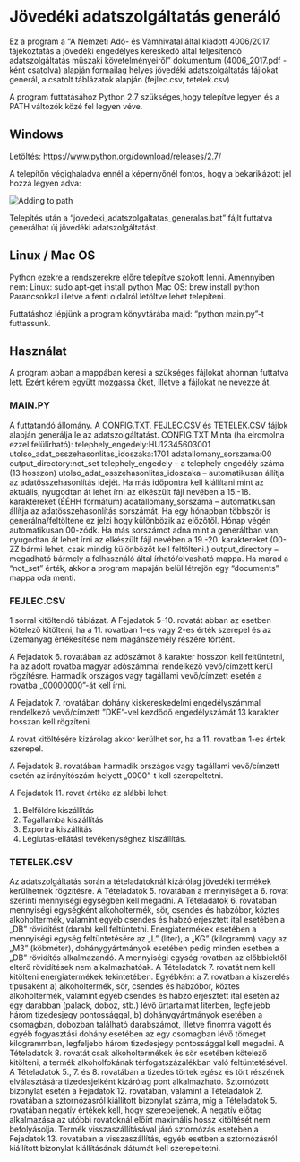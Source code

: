 # Jövedéki adatszolgáltatás generáló
Ez a program a “A Nemzeti Adó- és Vámhivatal által kiadott 4006/2017. tájékoztatás a jövedéki engedélyes kereskedő által teljesítendő adatszolgáltatás műszaki követelményeiről” dokumentum (4006_2017.pdf -ként csatolva) alapján formailag helyes jövedéki adatszolgáltatás fájlokat generál, a csatolt táblázatok alapján (fejlec.csv, tetelek.csv)

A program futtatásához Python 2.7 szükséges,hogy telepítve legyen és a PATH változók közé fel legyen véve.

## Windows 

Letöltés:
https://www.python.org/download/releases/2.7/

A telepítőn végighaladva ennél a képernyőnél fontos, hogy a bekarikázott jel hozzá legyen adva:

![Adding to path](https://realpython.com/learn/python-first-steps/images/msi_install_path.png)

Telepítés után a “jovedeki_adatszolgaltatas_generalas.bat” fájlt futtatva generálhat új jövedéki adatszolgáltatást.

## Linux / Mac OS

Python ezekre a rendszerekre előre telepítve szokott lenni. Amennyiben nem:
Linux: sudo apt-get install python
Mac OS: brew install python
Parancsokkal illetve a fenti oldalról letöltve lehet telepíteni.

Futtatáshoz lépjünk a program könyvtárába majd: “python main.py”-t futtassunk. 

## Használat 
A program abban a mappában keresi a szükséges fájlokat ahonnan futtatva lett. Ezért kérem együtt mozgassa őket, illetve a fájlokat ne nevezze át.

### MAIN.PY
A futtatandó állomány. A CONFIG.TXT, FEJLEC.CSV és TETELEK.CSV fájlok alapján generálja le az adatszolgáltatást.
CONFIG.TXT
Minta (ha elromolna ezzel felülírható):
telephely_engedely:HU12345603001
utolso_adat_osszehasonlitas_idoszaka:1701
adatallomany_sorszama:00
output_directory:not_set
telephely_engedely – a telephely engedély száma (13 hosszon)
utolso_adat_osszehasonlitas_idoszaka – automatikusan állítja az adatösszehasonlítás idejét. Ha más időpontra kell kiállítani mint az aktuális, nyugodtan át lehet írni az elkészült fájl nevében a 15.-18. karaktereket (ÉÉHH formátum)
adatallomany_sorszama – automatikusan állítja az adatösszehasonlítás sorszámát. Ha egy hónapban többször is generálna/feltöltene ez jelzi hogy különbözik az előzőtől. Hónap végén automatikusan 00-zódk. Ha más sorszámot adna mint a generáltban van, nyugodtan át lehet írni az elkészült fájl nevében a 19.-20. karaktereket (00-ZZ bármi lehet, csak mindig különbözőt kell feltölteni.)
output_directory – megadható bármely a felhasználó által írható/olvasható mappa. Ha marad a “not_set” érték, akkor a program mapáján belül létrejön egy “documents” mappa oda menti.

### FEJLEC.CSV
1 sorral kitöltendő táblázat. 
A Fejadatok 5-10. rovatát abban az esetben kötelező kitölteni, ha a 11. rovatban 1-es
vagy 2-es érték szerepel és az üzemanyag értékesítése nem magánszemély részére
történt.

A Fejadatok 6. rovatában az adószámot 8 karakter hosszon kell feltüntetni, ha az adott
rovatba magyar adószámmal rendelkező vevő/címzett kerül rögzítésre. Harmadik
országos vagy tagállami vevő/címzett esetén a rovatba „00000000”-át kell írni.

A Fejadatok 7. rovatában dohány kiskereskedelmi engedélyszámmal rendelkező
vevő/címzett ”DKE”-vel kezdődő engedélyszámát 13 karakter hosszan kell rögzíteni.

A rovat kitöltésére kizárólag akkor kerülhet sor, ha a 11. rovatban 1-es érték szerepel.

A Fejadatok 8. rovatában harmadik országos vagy tagállami vevő/címzett esetén az
irányítószám helyett „0000”-t kell szerepeltetni.

A Fejadatok 11. rovat értéke az alábbi lehet:
1. Belföldre kiszállítás
2. Tagállamba kiszállítás
3. Exportra kiszállítás
4. Légiutas-ellátási tevékenységhez kiszállítás.

### TETELEK.CSV
Az adatszolgáltatás során a tételadatoknál kizárólag jövedéki termékek kerülhetnek rögzítésre.
A Tételadatok 5. rovatában a mennyiséget a 6. rovat szerinti mennyiségi egységben kell megadni.
A Tételadatok 6. rovatában mennyiségi egységként alkoholtermék, sör, csendes és habzóbor, köztes alkoholtermék, valamint egyéb csendes és habzó erjesztett ital esetében a „DB” rövidítést (darab) kell feltüntetni. Energiatermékek esetében a mennyiségi egység feltüntetésére az „L” (liter), a „KG” (kilogramm) vagy az „M3” (köbméter), dohánygyártmányok esetében pedig minden esetben a „DB” rövidítés alkalmazandó. A mennyiségi egység rovatban az előbbiektől eltérő rövidítések nem alkalmazhatóak.
A Tételadatok 7. rovatát nem kell kitölteni energiatermékek tekintetében. Egyébként a 7. rovatban a kiszerelés típusaként
a) alkoholtermék, sör, csendes és habzóbor, köztes alkoholtermék, valamint egyéb csendes és habzó erjesztett ital esetén az egy darabban (palack, doboz, stb.) lévő űrtartalmat literben, legfeljebb három tizedesjegy pontossággal,
b) dohánygyártmányok esetében a csomagban, dobozban található darabszámot,     illetve finomra vágott és egyéb fogyasztási dohány esetében az egy csomagban lévő tömeget kilogrammban, legfeljebb három tizedesjegy pontossággal kell megadni.
A Tételadatok 8. rovatát csak alkoholtermékek és sör esetében kötelező kitölteni, a termék alkoholfokának térfogatszázalékban való feltüntetésével.
A Tételadatok 5., 7. és 8. rovatában a tizedes törtek egész és tört részének elválasztására tizedesjelként kizárólag pont alkalmazható.
Sztornózott bizonylat esetén a Fejadatok 12. rovatában, valamint a Tételadatok 2. rovatában a sztornózásról kiállított bizonylat száma, míg a Tételadatok 5. rovatában negatív értékek kell, hogy szerepeljenek. A negatív előtag alkalmazása az utóbbi rovatoknál előírt maximális hossz kitöltését nem befolyásolja.
Termék visszaszállításával járó sztornózás esetében a Fejadatok 13. rovatában a visszaszállítás, egyéb esetben a sztornózásról kiállított bizonylat kiállításának dátumát kell szerepeltetni.

